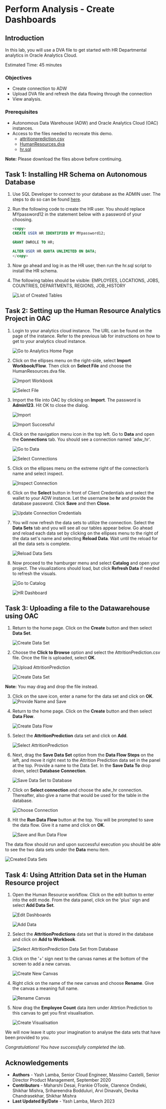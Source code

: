# Perform Analysis - Create Dashboards

## Introduction

In this lab, you will use a DVA file to get started with HR Departmental analytics in Oracle Analytics Cloud.

Estimated Time: 45 minutes

### Objectives

- Create connection to ADW  
- Upload DVA file and refresh the data flowing through the connection
- View analysis.

### Prerequisites

- Autonomous Data Warehouse (ADW) and Oracle Analytics Cloud (OAC) instances.
- Access to the files needed to recreate this demo. 
    - [attritionprediction.csv](https://objectstorage.us-ashburn-1.oraclecloud.com/p/VEKec7t0mGwBkJX92Jn0nMptuXIlEpJ5XJA-A6C9PymRgY2LhKbjWqHeB5rVBbaV/n/c4u04/b/livelabsfiles/o/data-management-library-files/AttritionPrediction.csv)
    - [HumanResources.dva](https://objectstorage.us-ashburn-1.oraclecloud.com/p/VEKec7t0mGwBkJX92Jn0nMptuXIlEpJ5XJA-A6C9PymRgY2LhKbjWqHeB5rVBbaV/n/c4u04/b/livelabsfiles/o/data-management-library-files/HumanResource.dva)
    - [hr.sql](https://objectstorage.us-ashburn-1.oraclecloud.com/p/VEKec7t0mGwBkJX92Jn0nMptuXIlEpJ5XJA-A6C9PymRgY2LhKbjWqHeB5rVBbaV/n/c4u04/b/livelabsfiles/o/data-management-library-files/hr.sql)

**Note:** Please download the files above before continuing.

## Task 1: Installing HR Schema on Autonomous Database

1. Use SQL Developer to connect to your database as the ADMIN user. The steps to do so can be found [here](https://docs.oracle.com/en/cloud/paas/autonomous-data-warehouse-cloud/user/connect-sql-dev182.html#GUID-14217939-3E8F-4782-BFF2-021199A908FD).

2. Run the following code to create the HR user. You should replace MYpassword12 in the statement below with a password of your choosing.

    ```sql
    <copy>
    CREATE USER HR IDENTIFIED BY MYpassword12;
    
    GRANT DWROLE TO HR;

    ALTER USER HR QUOTA UNLIMITED ON DATA;
    </copy>
    ```

3. Now go ahead and log in as the HR user, then run the hr.sql script to install the HR schema. 

4. The following tables should be visible: EMPLOYEES, LOCATIONS, JOBS, COUNTRIES, DEPARTMENTS, REGIONS, JOB_HISTORY

    ![List of Created Tables](./images/created-tables.png "List of Created Tables")
    
## Task 2: Setting up the Human Resource Analytics Project in OAC

1. Login to your analytics cloud instance. The URL can be found on the page of the instance. Refer to the previous lab for instructions on how to get to your analytics cloud instance.

    ![Go to Analytics Home Page](./images/go-to-analytics-home-page.png "Go to Analytics Home Page")

2. Click on the ellipses menu on the right-side, select **Import Workbook/Flow**. Then click on **Select File** and choose the HumanResources.dva file.

    ![Import Workbook](./images/import-workbook.png "Import Workbook")

    ![Select File](./images/select-file.png "Select File")

3.  Import the file into OAC by clicking on **Import**. The password is **Admin123**. Hit OK to close the dialog. 

    ![Import](./images/import-dva.png "Import")

    ![Import Successful](./images/dva-import-successful.png "Import Successful")

4. Click on the navigation menu icon in the top left. Go to **Data** and open the **Connections** tab. You should see a connection named 'adw_hr'. 

    ![Go to Data](./images/go-to-data-page.png "Go to Data")

    ![Select Connections](./images/go-to-connections-tab.png "Select Connections")

5. Click on the ellipses menu on the extreme right of the connection’s name and select inspect.

     ![Inspect Connection](./images/inspect-connection.png "Inspect Connection")

6. Click on the **Select** button in front of Client Credentials and select the wallet to your ADW instance. Let the username be **hr** and provide the database password. Click **Save** and then **Close**.

    ![Update Connection Credentials](./images/update-connection-credentials.png "Update Connection Credentials")

7. You will now refresh the data sets to utilize the connection. Select the **Data Sets** tab and you will see all our tables appear below. Go ahead and reload each data set by clicking on the ellipses menu to the right of the data set's name and selecting **Reload Data**. Wait until the reload for all the data sets is complete.

    ![Reload Data Sets](./images/reload-data-sets.png "Reload Data Sets")

8. Now proceed to the hamburger menu and select **Catalog** and open your project. The visualizations should load, but click **Refresh Data** if needed to refresh the visuals.

    ![Go to Catalog](./images/go-to-catalog.png "Go to Catalog")

    ![HR Dashboard](./images/hr-dashboard.png "HR Dashboard")

## Task 3: Uploading a file to the Datawarehouse using OAC

1. Return to the home page. Click on the **Create** button and then select **Data Set**.

    ![Create Data Set](./images/create-data-set.png "Create Data Set")

2. Choose the **Click to Browse** option and select the AttritionPrediction.csv file. Once the file is uploaded, select **OK**.

    ![Upload AttritionPrediction](./images/upload-attrition-prediction.png "Upload AttritionPrediction")

    ![Create Data Set](./images/confirm-data-set-creation.png "Create Data Set")

**Note:** You may drag and drop the file instead.

3. Click on the save icon, enter a name for the data set and click on **OK**.
    ![Provide Name and Save](./images/save-data-set.png "Provide Name and Save")

4. Return to the home page. Click on the **Create** button and then select **Data Flow**.

    ![Create Data Flow](./images/create-data-flow.png "Create Data Flow")

5. Select the **AttritionPrediction** data set and click on **Add**.

    ![Select AttritionPrediction](./images/select-attrition-prediction.png "Select AttritionPrediction")

6. Next, drag the **Save Data Set** option from the **Data Flow Steps** on the left, and move it right next to the Attrition Prediction data set in the panel at the top. Provide a name to the Data Set. In the **Save Data To** drop down, select **Database Connection**. 

    ![Save Data Set to Database](./images/save-to-database.png "Save Data Set to Database")

5. Click on **Select connection** and choose the adw_hr connection. Thereafter, also give a name that would be used for the table in the database.

    ![Choose Connection](./images/choose-connection.png "Choose Connection")

6. Hit the **Run Data Flow** button at the top. You will be prompted to save the data flow. Give it a name and click on **OK**.

    ![Save and Run Data Flow](./images/run-data-flow.png "Save and Run Data Flow")

The data flow should run and upon successful execution you should be able to see the two data sets under the **Data** menu item.

![Created Data Sets](./images/created-data-sets.png "Created Data Sets")

## Task 4: Using Attrition Data set in the Human Resource project

1. Open the Human Resource workflow. Click on the edit button to enter into the edit mode. From the data panel, click on the 'plus' sign and select **Add Data Set**.

    ![Edit Dashboards](./images/edit-dashboard.png "Edit Dashboards")
    
    ![Add Data](./images/add-data-to-canvas.png "Add Data")

2. Select the **AttritionPredictions** data set that is stored in the database and click on **Add to Workbook**.    
    
    ![Select AttritionPrediction Data Set from Database](./images/select-data-set-from-database.png "Select AttritionPrediction Data Set from Database")

3. Click on the '+' sign next to the canvas names at the bottom of the screen to add a new canvas. 

    ![Create New Canvas](./images/create-canvas.png "Create New Canvas")

4. Right click on the name of the new canvas and choose **Rename**. Give the canvas a meaning full name.

    ![Rename Canvas](./images/rename-canvas.png "Rename Canvas")

5. Now drag the **Employee Count** data item under Attrtion Prediction to this canvas to get you first visualisation. 

    ![Create Visualisation](./images/create-visualisation.png "Create Visualisation")

We will now leave it upto your imagination to analyse the data sets that have been provided to you.

*Congratulations! You have successfully completed the lab*.

## Acknowledgements
 - **Authors** - Yash Lamba, Senior Cloud Engineer, Massimo Castelli, Senior Director Product Management, September 2020
 - **Contributors** - Maharshi Desai, Frankie OToole, Clarence Ondieki, Shikhar Mishra, Srihareendra Bodduluri, Arvi Dinavahi, Devika Chandrasekhar, Shikhar Mishra
 - **Last Updated By/Date** - Yash Lamba, March 2023

